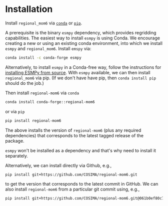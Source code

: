 Installation
============

Install `regional_mom6` via [`conda`](https://anaconda.org/conda-forge/regional-mom6) or [`pip`](https://badge.fury.io/py/regional-mom6).

A prerequisite is the binary `esmpy` dependency, which provides regridding capabilities. The easiest way to install `esmpy` is using Conda.
We encourage creating a new or using an existing conda environment, into which we install `esmpy` and `regional_mom6`.
Install `emspy` via:

```bash
conda install -c conda-forge esmpy
```

Alternatively, to install `esmpy` in a Conda-free way, follow the instructions for [installing ESMPy from
source](https://earthsystemmodeling.org/esmpy_doc/release/latest/html/install.html#installing-esmpy-from-source).
With `esmpy` available, we can then install `regional_mom6` via pip. (If we don't have have pip, then
`conda install pip` should do the job.)

Then install `regional-mom6` via `conda`

```bash
conda install conda-forge::regional-mom6
```

or via `pip`

```bash
pip install regional-mom6
```

The above installs the version of `regional-mom6` (plus any required dependencies) that corresponds to the latest tagged release of the package.

`esmpy` won't be installed as a dependency and that's why need to install it separately.

Alternatively, we can install directly via Github, e.g., 

```bash
pip install git+https://github.com/COSIMA/regional-mom6.git
```

to get the version that corresponds to the latest commit in GitHub.
We can also install `regional-mom6` from a particular git commit using, e.g.,

```bash
pip install git+https://github.com/COSIMA/regional-mom6.git@061b0ef80c7cbc04de0566df329c4ea472002f7e
```

